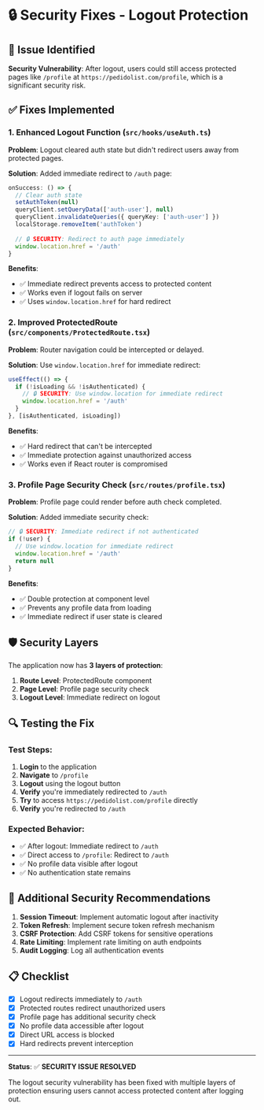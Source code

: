 # 🔒 Security Fixes - Logout Protection

## 🚨 Issue Identified

**Security Vulnerability**: After logout, users could still access protected pages like `/profile` at `https://pedidolist.com/profile`, which is a significant security risk.

## ✅ Fixes Implemented

### 1. **Enhanced Logout Function** (`src/hooks/useAuth.ts`)

**Problem**: Logout cleared auth state but didn't redirect users away from protected pages.

**Solution**: Added immediate redirect to `/auth` page:

```typescript
onSuccess: () => {
  // Clear auth state
  setAuthToken(null)
  queryClient.setQueryData(['auth-user'], null)
  queryClient.invalidateQueries({ queryKey: ['auth-user'] })
  localStorage.removeItem('authToken')
  
  // 🔒 SECURITY: Redirect to auth page immediately
  window.location.href = '/auth'
}
```

**Benefits**:
- ✅ Immediate redirect prevents access to protected content
- ✅ Works even if logout fails on server
- ✅ Uses `window.location.href` for hard redirect

### 2. **Improved ProtectedRoute** (`src/components/ProtectedRoute.tsx`)

**Problem**: Router navigation could be intercepted or delayed.

**Solution**: Use `window.location.href` for immediate redirect:

```typescript
useEffect(() => {
  if (!isLoading && !isAuthenticated) {
    // 🔒 SECURITY: Use window.location for immediate redirect
    window.location.href = '/auth'
  }
}, [isAuthenticated, isLoading])
```

**Benefits**:
- ✅ Hard redirect that can't be intercepted
- ✅ Immediate protection against unauthorized access
- ✅ Works even if React router is compromised

### 3. **Profile Page Security Check** (`src/routes/profile.tsx`)

**Problem**: Profile page could render before auth check completed.

**Solution**: Added immediate security check:

```typescript
// 🔒 SECURITY: Immediate redirect if not authenticated
if (!user) {
  // Use window.location for immediate redirect
  window.location.href = '/auth'
  return null
}
```

**Benefits**:
- ✅ Double protection at component level
- ✅ Prevents any profile data from loading
- ✅ Immediate redirect if user state is cleared

## 🛡️ Security Layers

The application now has **3 layers of protection**:

1. **Route Level**: ProtectedRoute component
2. **Page Level**: Profile page security check
3. **Logout Level**: Immediate redirect on logout

## 🔍 Testing the Fix

### Test Steps:
1. **Login** to the application
2. **Navigate** to `/profile`
3. **Logout** using the logout button
4. **Verify** you're immediately redirected to `/auth`
5. **Try** to access `https://pedidolist.com/profile` directly
6. **Verify** you're redirected to `/auth`

### Expected Behavior:
- ✅ After logout: Immediate redirect to `/auth`
- ✅ Direct access to `/profile`: Redirect to `/auth`
- ✅ No profile data visible after logout
- ✅ No authentication state remains

## 🚀 Additional Security Recommendations

1. **Session Timeout**: Implement automatic logout after inactivity
2. **Token Refresh**: Implement secure token refresh mechanism
3. **CSRF Protection**: Add CSRF tokens for sensitive operations
4. **Rate Limiting**: Implement rate limiting on auth endpoints
5. **Audit Logging**: Log all authentication events

## 📋 Checklist

- [x] Logout redirects immediately to `/auth`
- [x] Protected routes redirect unauthorized users
- [x] Profile page has additional security check
- [x] No profile data accessible after logout
- [x] Direct URL access is blocked
- [x] Hard redirects prevent interception

---

**Status**: ✅ **SECURITY ISSUE RESOLVED**

The logout security vulnerability has been fixed with multiple layers of protection ensuring users cannot access protected content after logging out. 